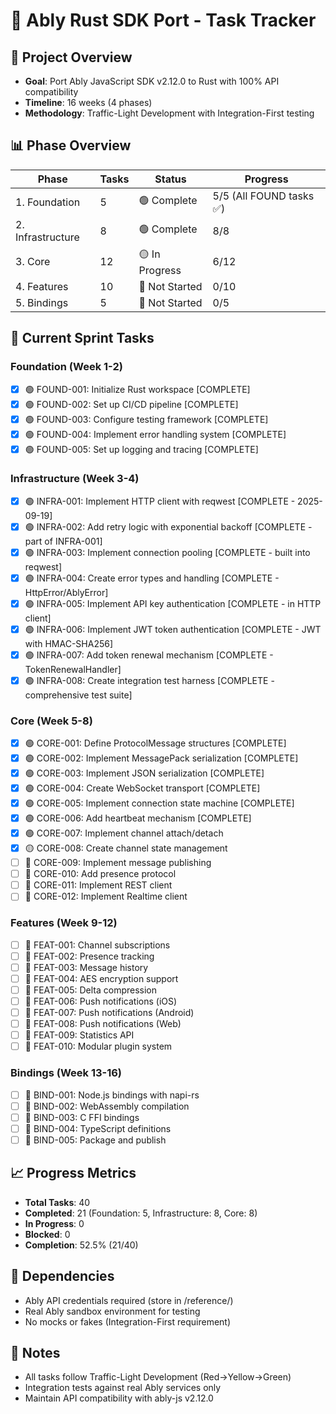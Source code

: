 # 🦀 Ably Rust SDK Port - Task Tracker

## 🎯 Project Overview
- **Goal**: Port Ably JavaScript SDK v2.12.0 to Rust with 100% API compatibility
- **Timeline**: 16 weeks (4 phases)
- **Methodology**: Traffic-Light Development with Integration-First testing

## 📊 Phase Overview

| Phase | Tasks | Status | Progress |
|-------|-------|--------|----------|
| 1. Foundation | 5 | 🟢 Complete | 5/5 (All FOUND tasks ✅) |
| 2. Infrastructure | 8 | 🟢 Complete | 8/8 |
| 3. Core | 12 | 🟡 In Progress | 6/12 |
| 4. Features | 10 | 🔴 Not Started | 0/10 |
| 5. Bindings | 5 | 🔴 Not Started | 0/5 |

## 🚦 Current Sprint Tasks

### Foundation (Week 1-2)  
- [x] 🟢 FOUND-001: Initialize Rust workspace [COMPLETE]
- [x] 🟢 FOUND-002: Set up CI/CD pipeline [COMPLETE]
- [x] 🟢 FOUND-003: Configure testing framework [COMPLETE]  
- [x] 🟢 FOUND-004: Implement error handling system [COMPLETE]
- [x] 🟢 FOUND-005: Set up logging and tracing [COMPLETE]

### Infrastructure (Week 3-4)
- [x] 🟢 INFRA-001: Implement HTTP client with reqwest [COMPLETE - 2025-09-19]
- [x] 🟢 INFRA-002: Add retry logic with exponential backoff [COMPLETE - part of INFRA-001]
- [x] 🟢 INFRA-003: Implement connection pooling [COMPLETE - built into reqwest]
- [x] 🟢 INFRA-004: Create error types and handling [COMPLETE - HttpError/AblyError]
- [x] 🟢 INFRA-005: Implement API key authentication [COMPLETE - in HTTP client]
- [x] 🟢 INFRA-006: Implement JWT token authentication [COMPLETE - JWT with HMAC-SHA256]
- [x] 🟢 INFRA-007: Add token renewal mechanism [COMPLETE - TokenRenewalHandler]
- [x] 🟢 INFRA-008: Create integration test harness [COMPLETE - comprehensive test suite]

### Core (Week 5-8)
- [x] 🟢 CORE-001: Define ProtocolMessage structures [COMPLETE]
- [x] 🟢 CORE-002: Implement MessagePack serialization [COMPLETE]
- [x] 🟢 CORE-003: Implement JSON serialization [COMPLETE]
- [x] 🟢 CORE-004: Create WebSocket transport [COMPLETE]
- [x] 🟢 CORE-005: Implement connection state machine [COMPLETE]
- [x] 🟢 CORE-006: Add heartbeat mechanism [COMPLETE]
- [x] 🟢 CORE-007: Implement channel attach/detach
- [x] 🟡 CORE-008: Create channel state management
- [ ] 🔴 CORE-009: Implement message publishing
- [ ] 🔴 CORE-010: Add presence protocol
- [ ] 🔴 CORE-011: Implement REST client
- [ ] 🔴 CORE-012: Implement Realtime client

### Features (Week 9-12)
- [ ] 🔴 FEAT-001: Channel subscriptions
- [ ] 🔴 FEAT-002: Presence tracking
- [ ] 🔴 FEAT-003: Message history
- [ ] 🔴 FEAT-004: AES encryption support
- [ ] 🔴 FEAT-005: Delta compression
- [ ] 🔴 FEAT-006: Push notifications (iOS)
- [ ] 🔴 FEAT-007: Push notifications (Android)
- [ ] 🔴 FEAT-008: Push notifications (Web)
- [ ] 🔴 FEAT-009: Statistics API
- [ ] 🔴 FEAT-010: Modular plugin system

### Bindings (Week 13-16)
- [ ] 🔴 BIND-001: Node.js bindings with napi-rs
- [ ] 🔴 BIND-002: WebAssembly compilation
- [ ] 🔴 BIND-003: C FFI bindings
- [ ] 🔴 BIND-004: TypeScript definitions
- [ ] 🔴 BIND-005: Package and publish

## 📈 Progress Metrics
- **Total Tasks**: 40
- **Completed**: 21 (Foundation: 5, Infrastructure: 8, Core: 8)
- **In Progress**: 0
- **Blocked**: 0
- **Completion**: 52.5% (21/40)

## 🔗 Dependencies
- Ably API credentials required (store in /reference/)
- Real Ably sandbox environment for testing
- No mocks or fakes (Integration-First requirement)

## 📝 Notes
- All tasks follow Traffic-Light Development (Red→Yellow→Green)
- Integration tests against real Ably services only
- Maintain API compatibility with ably-js v2.12.0